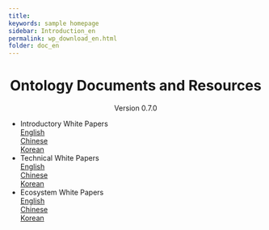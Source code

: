 ```yaml
---
title: 
keywords: sample homepage
sidebar: Introduction_en
permalink: wp_download_en.html
folder: doc_en
---
```



<h1 align="center">Ontology Documents and Resources</h1>
<p align="center" class="version">Version 0.7.0 </p>



- Introductory White Papers<br/>[English](https://ont.io/wp/Ontology-Introductory-White-Paper-EN.pdf)<br/>[Chinese](https://ont.io/wp/Ontology-Introductory-White-Paper-ZH.pdf)<br/>[Korean](https://ont.io/wp/Ontology-Introductory-White-Paper-KR.pdf) 
- Technical White Papers<br/>[English](https://github.com/ontio/Documentation/blob/master/Ontology-technology-white-paper-EN.pdf)<br/>[Chinese](https://ont.io/wp/Ontology-technology-white-paper-ZH.pdf)<br/>[Korean](https://ont.io/wp/Ontology-technology-white-paper-KR.pdf)  
- Ecosystem White Papers<br/>[English](https://ont.io/wp/Ontology-Ecosystem-White-Paper-EN.pdf)<br/>[Chinese](https://ont.io/wp/Ontology-Ecosystem-White-Paper-ZH.pdf)<br/>[Korean](https://ont.io/wp/Ontology-Ecosystem-White-Paper-KR.pdf)<br><br>